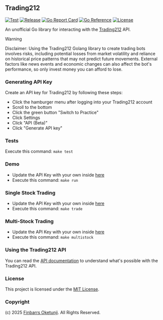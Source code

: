 ## Trading212

[![Test](https://github.com/0xnu/trading212/actions/workflows/test.yaml/badge.svg)](https://github.com/0xnu/trading212/actions/workflows/test.yaml)
[![Release](https://img.shields.io/github/release/0xnu/trading212.svg)](https://github.com/0xnu/trading212/releases/latest)
[![Go Report Card](https://goreportcard.com/badge/github.com/0xnu/trading212)](https://goreportcard.com/report/github.com/0xnu/trading212)
[![Go Reference](https://pkg.go.dev/badge/github.com/0xnu/trading212.svg)](https://pkg.go.dev/github.com/0xnu/trading212)
[![License](https://img.shields.io/github/license/0xnu/trading212)](/LICENSE)

An unofficial Go library for interacting with the [Trading212](https://trading212.com) API.

> [!WARNING]
> Disclaimer: Using the Trading212 Golang library to create trading bots involves risks, including potential losses from market volatility and reliance on historical price patterns that may not predict future movements. External factors like news events and economic changes can also affect the bot's performance, so only invest money you can afford to lose.

### Generating API Key

Create an API key for Trading212 by following these steps:

+ Click the hamburger menu after logging into your Trading212 account
+ Scroll to the bottom
+ Click the green button "Switch to Practice"
+ Click Settings
+ Click "API (Beta)"
+ Click "Generate API key"

### Tests

Execute this command: `make test`

### Demo

+ Update the API Key with your own inside [here](./cmd/demo/main.go)
+ Execute this command: `make run`

### Single Stock Trading

+ Update the API Key with your own inside [here](./cmd/demo/nvidia.go)
+ Execute this command: `make trade`

### Multi-Stock Trading

+ Update the API Key with your own inside [here](./cmd/demo/multistock.go)
+ Execute this command: `make multistock`

### Using the Trading212 API

You can read the [API documentation](https://t212public-api-docs.redoc.ly/) to understand what's possible with the Trading212 API.

### License

This project is licensed under the [MIT License](./LICENSE).

### Copyright

(c) 2025 [Finbarrs Oketunji](https://finbarrs.eu). All Rights Reserved.
